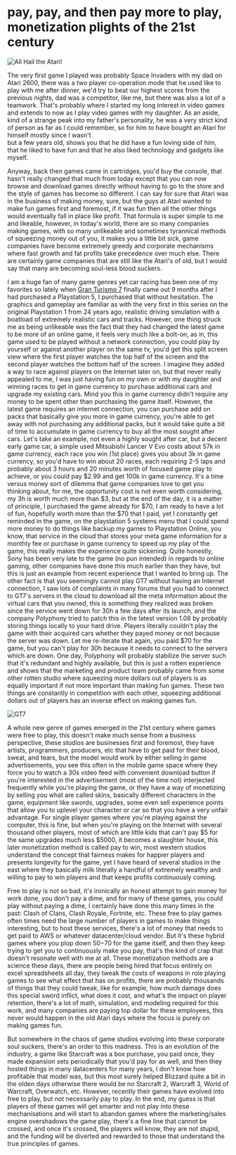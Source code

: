 # pay, pay, and then pay more to play, monetization plights of the 21st century

![All Hail the Atari!](https://tse2-mm.cn.bing.net/th/id/OIP-C.jjPH5PtCrMNOmE02L4zcCQHaD-?pid=ImgDet&rs=1)

The very first game I played was probably Space Invaders with my dad on Atari 2600, there was a two player co-operation mode that he used like to play with me after dinner, we'd try to beat our highest scores from the previous nights, dad was a competitor, like me, but there was also a lot of a teamwork.  That's probably where I started my long interest in video games and extends to now as I play video games with my daughter.  As an aside, kind of a strange peak into my father's personality, he was a very strict kind of person as far as I could remember, so for him to have bought an Atari for himself mostly since I wasn't \
but a few years old, shows you that he did have a fun loving side of him, that he liked to have fun and that he also liked technology and gadgets like myself.

Anyway, back then games came in cartridges, you'd buy the console, that hasn't really changed that much from today except that you can now browse and download games directly without having to go to the store and the style of games has become so different.  I can say for sure that Atari was in the business of making money, sure, but the guys at Atari wanted to make fun games first and foremost, if it was fun then all the other things would eventually fall in place like profit.  That formula is super simple to me and likeable, however, in today's world, there are so many companies making games, with so many unlikeable and sometimes tyrannical methods of squeezing money out of you, it makes you a little bit sick, game companies have become extremely greedy and corporate mechanisms where fast growth and fat profits take precedence over much else.  There are certainly game companies that are still like the Atari's of old, but I would say that many are becoming soul-less blood suckers.

I am a huge fan of many game genres yet car racing has been one of my favorites so lately when [Gran Turismo 7](https://www.gran-turismo.com/us/products/gt7) finally came out 9 months after I had purchased a Playstation 5, I purchased that without hesitation.  The graphics and gameplay are familiar as with the very first in this series on the original Playstation 1 from 24 years ago, realistic driving simulation with a boatload of extremely realistic cars and tracks.  However, one thing struck me as being unlikeable was the fact that they had changed the latest game to be more of an online game, it feels very much like a bolt-on, as in, this game used to be played without a network connection, you could play by yourself or against another player on the same tv, you'd get this split screen view where the first player watches the top half of the screen and the second player watches the bottom half of the screen.  I imagine they added a way to race against players on the Internet later on, but that never really appealed to me, I was just having fun on my own or with my daughter and winning races to get in game currency to purchase additional cars and upgrade my existing cars.  Mind you this in game currency didn't require any money to be spent other than purchasing the game itself.  However, the latest game requires an internet connection, you can purchase add on packs that basically give you more in game currency, you're able to get away with not purchasing any additional packs, but it would take quite a bit of time to accumulate in game currency to buy all the most sought after cars.  Let's take an example, not even a highly sought after car, but a decent early game car, a simple used Mitsubishi Lancer V Evo costs about 57k in game currency, each race you win (1st place) gives you about 3k in game currency, so you'd have to win about 20 races, each requiring 2-5 laps and probably about 3 hours and 20 minutes worth of focused game play to achieve, or you could pay $2.99 and get 100k in game currency.  It's a time versus money sort of dilemma that game companies love to get you thinking about, for me, the opportunity cost is not even worth considering, my 3h is worth much more than $3, but at the end of the day, it is a matter of principle, I purchased the game already for $70, I am ready to have a lot of fun, hopefully worth more than the $70 that I paid, yet I constantly get reminded in the game, on the playstation 5 systems menu that I could spend more money to do things like backup my games to Playstation Online, you know, that service in the cloud that stores your meta game information for a monthly fee or purchase in game currency to speed up my play of the game, this really makes the experience quite sickening.  Quite honestly, Sony has been very late to the game (no pun intended) in regards to online gaming, other companies have done this much earlier than they have, but this is just an example from recent experience that I wanted to bring up.  The other fact is that you seemingly cannot play GT7 without having an Internet connection, I saw lots of complaints in many forums that you had to connect to GT7's servers in the cloud to download all the meta information about the virtual cars that you owned, this is something they realized was broken since the service went down for 30h a few days after its launch, and the company Polyphony tried to patch this in the latest version 1.08 by probably storing things locally to your hard drive.  Players literally couldn't play the game with their acquired cars whether they payed money or not because the server was down.  Let me re-iterate that again, you paid $70 for the game, but you can't play for 30h because it needs to connect to the servers which are down.  One day, Polyphony will probably stabilize the server such that it's redundant and highly available, but this is just a rotten experience and shows that the marketing and product team probably came from some other rotten studio where squeezing more dollars out of players is as equally important if not more important than making fun games.  These two things are constantly in competition with each other, squeezing additional dollars out of players has an inverse effect on making games fun.

![GT7](https://www.gran-turismo.com/common/images/products/gt7/svg/logo_gt7.svg)

A whole new genre of games emerged in the 21st century where games were free to play, this doesn't make much sense from a business perspective, these studios are businesses first and foremost, they have artists, programmers, producers, etc that have to get paid for their blood, sweat, and tears, but the model would work by either selling in game advertisements, you see this often in the mobile game space where they force you to watch a 30s video feed with convenient download button if you're interested in the advertisement (most of the time not) interjected frequently while you're playing the game, or they have a way of monetizing by selling you what are called skins, basically different characters in the game, equipment like swords, upgrades, some even sell experience points that allow you to uplevel your character or car so that you have a very unfair advantage.  For single player games where you're playing against the computer, this is fine, but when you're playing on the Internet with several thousand other players, most of which are little kids that can't pay $5 for the same upgrades much less $5000, it becomes a slaughter house, this later monetization method is called pay to win, most western studios understand the concept that fairness makes for happier players and presents longevity for the game, yet I have heard of several studios in the east where they basically milk literally a handful of extremely wealthy and willing to pay to win players and that keeps profits continuously coming.

Free to play is not so bad, it's ironically an honest attempt to gain money for work done, you don't pay a dime, and for many of these games, you could play without paying a dime, I certainly have done this many times in the past: Clash of Clans, Clash Royale, Fortnite, etc.  These free to play games often times need the large number of players in games to make things interesting, but to host these services, there's a lot of money that needs to get paid to AWS or whatever datacenter/cloud vendor.  But it's these hybrid games where you plop down $50-$70 for the game itself, and then they keep trying to get you to continuously make you pay, that's the kind of crap that doesn't resonate well with me at all.  These monetization methods are a science these days, there are people being hired that focus entirely on excel spreadsheets all day, they tweak the costs of weapons in role playing games to see what effect that has on profits, there are probably thousands of things that they could tweak, like for example, how much damage does this special sword inflict, what does it cost, and what's the impact on player retention, there's a lot of math, simulation, and modeling required for this work, and many companies are paying top dollar for these employees, this never would happen in the old Atari days where the focus is purely on making games fun.

But somewhere in the chaos of game studios evolving into these corporate soul suckers, there's an order to this madness.  This is an evolution of the industry, a game like Starcraft was a box purchase, you paid once, they made expansion sets periodically that you'd pay for as well, and then they hosted things in many datacenters for many years, I don't know how profitable that model was, but this most surely helped Blizzard quite a bit in the olden days otherwise there would be no Starcraft 2, Warcraft 3, World of Warcraft, Overwatch, etc.  However, recently their games have evolved into free to play, but not necessarily pay to play.  In the end, my guess is that players of these games will get smarter and not play into these mechanisations and will start to abandon games where the marketing/sales engine overshadows the game play, there's a fine line that cannot be crossed, and once it's crossed, the players will know, they are not stupid, and the funding will be diverted and rewarded to those that understand the true principles of games.
